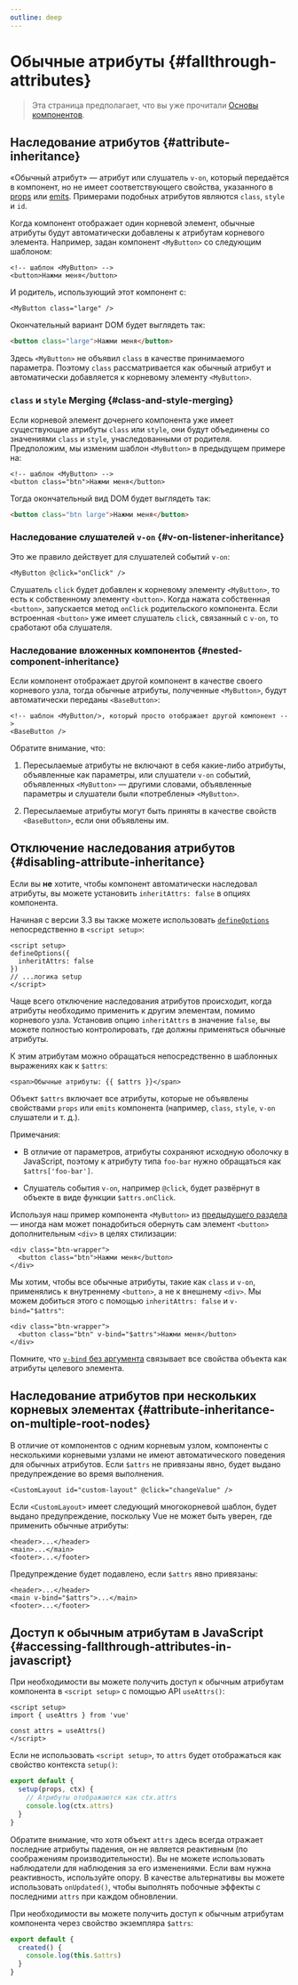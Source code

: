 ```yaml
---
outline: deep
---
```


# Обычные атрибуты {#fallthrough-attributes}

> Эта страница предполагает, что вы уже прочитали [Основы компонентов](/guide/essentials/component-basics).

## Наследование атрибутов {#attribute-inheritance}

«Обычный атрибут» — атрибут или слушатель `v-on`, который передаётся в компонент, но не имеет соответствующего свойства, указанного в [props](./props) или [emits](./events#declaring-emitted-events). Примерами подобных атрибутов являются `class`, `style` и `id`.

Когда компонент отображает один корневой элемент, обычные атрибуты будут автоматически добавлены к атрибутам корневого элемента. Например, задан компонент `<MyButton>` со следующим шаблоном:

```vue-html
<!-- шаблон <MyButton> -->
<button>Нажми меня</button>
```

И родитель, использующий этот компонент с:

```vue-html
<MyButton class="large" />
```

Окончательный вариант DOM будет выглядеть так:

```html
<button class="large">Нажми меня</button>
```

Здесь `<MyButton>` не объявил `class` в качестве принимаемого параметра. Поэтому `class` рассматривается как обычный атрибут и автоматически добавляется к корневому элементу `<MyButton>`.

### `class` и `style` Merging {#class-and-style-merging}

Если корневой элемент дочернего компонента уже имеет существующие атрибуты `class` или `style`, они будут объединены со значениями `class` и `style`, унаследованными от родителя. Предположим, мы изменим шаблон `<MyButton>` в предыдущем примере на:

```vue-html
<!-- шаблон <MyButton> -->
<button class="btn">Нажми меня</button>
```

Тогда окончательный вид DOM будет выглядеть так:

```html
<button class="btn large">Нажми меня</button>
```

### Наследование слушателей `v-on` {#v-on-listener-inheritance}

Это же правило действует для слушателей событий `v-on`:

```vue-html
<MyButton @click="onClick" />
```

Слушатель `click` будет добавлен к корневому элементу `<MyButton>`, то есть к собственному элементу `<button>`. Когда нажата собственная `<button>`, запускается метод `onClick` родительского компонента. Если встроенная `<button>` уже имеет слушатель `click`, связанный с `v-on`, то сработают оба слушателя.

### Наследование вложенных компонентов {#nested-component-inheritance}

Если компонент отображает другой компонент в качестве своего корневого узла, тогда обычные атрибуты, полученные `<MyButton>`, будут автоматически переданы `<BaseButton>`:

```vue-html
<!-- шаблон <MyButton/>, который просто отображает другой компонент -->
<BaseButton />
```

Обратите внимание, что:

1. Пересылаемые атрибуты не включают в себя какие-либо атрибуты, объявленные как параметры, или слушатели `v-on` событий, объявленных `<MyButton>` — другими словами, объявленные параметры и слушатели были «потреблены» `<MyButton>`.

2. Пересылаемые атрибуты могут быть приняты в качестве свойств `<BaseButton>`, если они объявлены им.

## Отключение наследования атрибутов {#disabling-attribute-inheritance}

Если вы **не** хотите, чтобы компонент автоматически наследовал атрибуты, вы можете установить `inheritAttrs: false` в опциях компонента.

<div class="composition-api">

Начиная с версии 3.3 вы также можете использовать [`defineOptions`](/api/sfc-script-setup#defineoptions) непосредственно в `<script setup>`:

```vue
<script setup>
defineOptions({
  inheritAttrs: false
})
// ...логика setup
</script>
```

</div>

Чаще всего отключение наследования атрибутов происходит, когда атрибуты необходимо применить к другим элементам, помимо корневого узла. Установив опцию `inheritAttrs` в значение `false`, вы можете полностью контролировать, где должны применяться обычные атрибуты.

К этим атрибутам можно обращаться непосредственно в шаблонных выражениях как к `$attrs`:

```vue-html
<span>Обычные атрибуты: {{ $attrs }}</span>
```

Объект `$attrs` включает все атрибуты, которые не объявлены свойствами `props` или `emits` компонента (например, `class`, `style`, `v-on` слушатели и т. д.).

Примечания:

- В отличие от параметров, атрибуты сохраняют исходную оболочку в JavaScript, поэтому к атрибуту типа `foo-bar` нужно обращаться как `$attrs['foo-bar']`.

- Слушатель события `v-on`, например `@click`, будет развёрнут в объекте в виде функции `$attrs.onClick`.

Используя наш пример компонента `<MyButton>` из [предыдущего раздела](#attribute-inheritance) — иногда нам может понадобиться обернуть сам элемент `<button>` дополнительным `<div>` в целях стилизации:

```vue-html
<div class="btn-wrapper">
  <button class="btn">Нажми меня</button>
</div>
```

Мы хотим, чтобы все обычные атрибуты, такие как `class` и `v-on`, применялись к внутреннему `<button>`, а не к внешнему `<div>`. Мы можем добиться этого с помощью `inheritAttrs: false` и `v-bind="$attrs"`:

```vue-html{2}
<div class="btn-wrapper">
  <button class="btn" v-bind="$attrs">Нажми меня</button>
</div>
```

Помните, что [`v-bind` без аргумента](/guide/essentials/template-syntax#dynamically-binding-multiple-attributes) связывает все свойства объекта как атрибуты целевого элемента.

## Наследование атрибутов при нескольких корневых элементах {#attribute-inheritance-on-multiple-root-nodes}

В отличие от компонентов с одним корневым узлом, компоненты с несколькими корневыми узлами не имеют автоматического поведения для обычных атрибутов. Если `$attrs` не привязаны явно, будет выдано предупреждение во время выполнения.

```vue-html
<CustomLayout id="custom-layout" @click="changeValue" />
```

Если `<CustomLayout>` имеет следующий многокорневой шаблон, будет выдано предупреждение, поскольку Vue не может быть уверен, где применить обычные атрибуты:

```vue-html
<header>...</header>
<main>...</main>
<footer>...</footer>
```

Предупреждение будет подавлено, если `$attrs` явно привязаны:

```vue-html{2}
<header>...</header>
<main v-bind="$attrs">...</main>
<footer>...</footer>
```

## Доступ к обычным атрибутам в JavaScript {#accessing-fallthrough-attributes-in-javascript}

<div class="composition-api">

При необходимости вы можете получить доступ к обычным атрибутам компонента в `<script setup>` с помощью API `useAttrs()`:

```vue
<script setup>
import { useAttrs } from 'vue'

const attrs = useAttrs()
</script>
```

Если не использовать `<script setup>`, то `attrs` будет отображаться как свойство контекста `setup()`:

```js
export default {
  setup(props, ctx) {
    // Атрибуты отображаются как ctx.attrs
    console.log(ctx.attrs)
  }
}
```

Обратите внимание, что хотя объект `attrs` здесь всегда отражает последние атрибуты падения, он не является реактивным (по соображениям производительности). Вы не можете использовать наблюдатели для наблюдения за его изменениями. Если вам нужна реактивность, используйте опору. В качестве альтернативы вы можете использовать `onUpdated()`, чтобы выполнять побочные эффекты с последними `attrs` при каждом обновлении.

</div>

<div class="options-api">

При необходимости вы можете получить доступ к обычным атрибутам компонента через свойство экземпляра `$attrs`:

```js
export default {
  created() {
    console.log(this.$attrs)
  }
}
```

</div>
